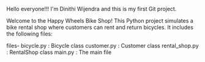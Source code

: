 Hello everyone!!! I'm Dinithi Wijendra and this is my first Git project.

Welcome to the Happy Wheels Bike Shop! This Python project simulates a bike rental shop where customers can rent and return bicycles. It includes the following files:

files- bicycle.py : Bicycle class
       customer.py : Customer class 
       rental_shop.py : RentalShop class
       main.py : The main file
